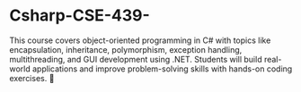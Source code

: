 # Csharp-CSE-439-
This course covers object-oriented programming in C# with topics like encapsulation, inheritance, polymorphism, exception handling, multithreading, and GUI development using .NET. Students will build real-world applications and improve problem-solving skills with hands-on coding exercises. 🚀
